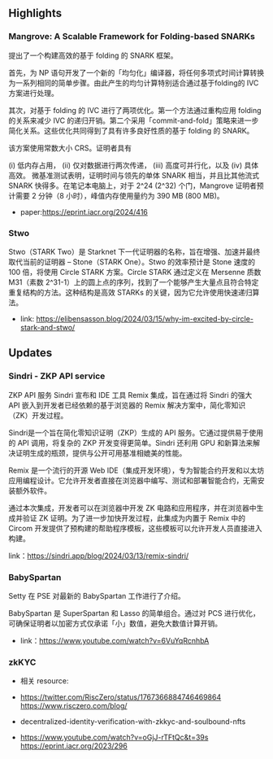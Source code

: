 ## Highlights

### Mangrove: A Scalable Framework for Folding-based SNARKs
提出了一个构建高效的基于 folding 的 SNARK 框架。

首先，为 NP 语句开发了一个新的「均匀化」编译器，将任何多项式时间计算转换为一系列相同的简单步骤。由此产生的均匀计算特别适合通过基于folding的 IVC 方案进行处理。

其次，对基于 folding 的 IVC 进行了两项优化。第一个方法通过重构应用 folding 的关系来减少 IVC 的递归开销。第二个采用「commit-and-fold」策略来进一步简化关系。这些优化共同得到了具有许多良好性质的基于 folding 的 SNARK。

该方案使用常数大小 CRS。证明者具有

(i) 低内存占用，
(ii) 仅对数据进行两次传递，
(iii) 高度可并行化，以及
(iv) 具体高效。
微基准测试表明，证明时间与领先的单体 SNARK 相当，并且比其他流式 SNARK 快得多。在笔记本电脑上，对于 2^24 (2^32) 个门，Mangrove 证明者预计需要 2 分钟（8 小时），峰值内存使用量约为 390 MB (800 MB)。

- paper:https://eprint.iacr.org/2024/416

### Stwo
Stwo（STARK Two）是 Starknet 下一代证明器的名称，旨在增强、加速并最终取代当前的证明器 – Stone（STARK One）。Stwo 的效率预计是 Stone 速度的 100 倍，将使用 Circle STARK 方案。Circle STARK 通过定义在 Mersenne 质数 M31（素数 2^31-1）上的圆上点的序列，找到了一个能够产生大量点且符合特定重复结构的方法。这种结构是高效 STARKs 的关键，因为它允许使用快速递归算法。

- link: https://elibensasson.blog/2024/03/15/why-im-excited-by-circle-stark-and-stwo/

## Updates
### Sindri - ZKP API service
ZKP API 服务 Sindri 宣布和 IDE 工具 Remix 集成，旨在通过将 Sindri 的强大 API 嵌入到开发者已经依赖的基于浏览器的 Remix 解决方案中，简化零知识（ZK）开发过程。

Sindri是一个旨在简化零知识证明（ZKP）生成的 API 服务。它通过提供易于使用的 API 调用，将复杂的 ZKP 开发变得更简单。Sindri 还利用 GPU 和新算法来解决证明生成的瓶颈，提供与公开可用基准相媲美的性能。

Remix 是一个流行的开源 Web IDE（集成开发环境），专为智能合约开发和以太坊应用编程设计。它允许开发者直接在浏览器中编写、测试和部署智能合约，无需安装额外软件。

通过本次集成，开发者可以在浏览器中开发 ZK 电路和应用程序，并在浏览器中生成并验证 ZK 证明。为了进一步加快开发过程，此集成为内置于 Remix 中的 Circom 开发提供了预构建的帮助程序模板，这些模板可以允许开发人员直接进入构建。

link：https://sindri.app/blog/2024/03/13/remix-sindri/

### BabySpartan

Setty 在 PSE 对最新的 BabySpartan 工作进行了介绍。

BabySpartan 是 SuperSpartan 和 Lasso 的简单组合。通过对 PCS 进行优化，可确保证明者以加密方式仅承诺「小」数值，避免大数值计算开销。

- link：https://www.youtube.com/watch?v=6VuYqRcnhbA

### zkKYC

- 相关 resource:

 - https://twitter.com/RiscZero/status/1767366884746469864
https://www.risczero.com/blog/
 - decentralized-identity-verification-with-zkkyc-and-soulbound-nfts
 - https://www.youtube.com/watch?v=oGjJ-rTFtQc&t=39s
https://eprint.iacr.org/2023/296
